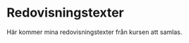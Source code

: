 ---
---
Redovisningstexter
=========================

Här kommer mina redovisningstexter från kursen att samlas.
